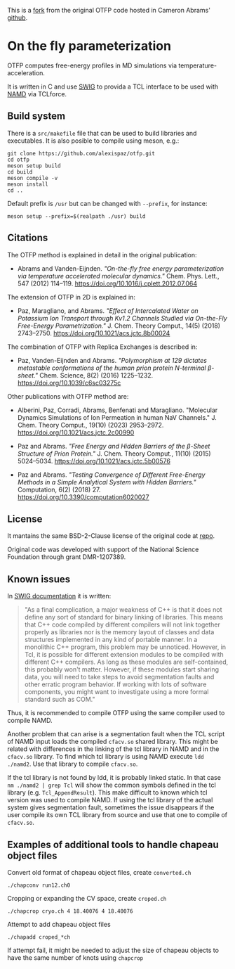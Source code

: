 This is a [fork](https://github.com/alexispaz/otfp) from the original OTFP code
hosted in Cameron Abrams' [github](https://github.com/cameronabrams/otfp).

# On the fly parameterization 

OTFP computes free-energy profiles in MD simulations via temperature-acceleration. 
 
It is written in C and use [SWIG](http://www.swig.org) to provida a TCL
interface to be used with [NAMD](www.ks.uiuc.edu/Research/namd) via TCLforce.
 
## Build system

There is a `src/makefile` file that can be used to build libraries and
executables. It is also posible to compile using meson, e.g.:

    git clone https://github.com/alexispaz/otfp.git
    cd otfp
    meson setup build 
    cd build 
    meson compile -v 
    meson install 
    cd ..

Default prefix is `/usr` but can be changed with `--prefix`, for instance:

    meson setup --prefix=$(realpath ./usr) build 
 
## Citations

The OTFP method is explained in detail in the original publication:

- Abrams and Vanden-Eijnden. 
_"On-the-fly free energy parameterization via temperature accelerated molecular
dynamics."_
Chem. Phys. Lett., 547 (2012) 114–119. https://doi.org/10.1016/j.cplett.2012.07.064

The extension of OTFP in 2D is explained in:

- Paz, Maragliano, and Abrams. 
_"Effect of Intercalated Water on Potassium Ion Transport through Kv1.2
Channels Studied via On-the-Fly Free-Energy Parametrization."_
J. Chem. Theory Comput., 14(5) (2018) 2743–2750. https://doi.org/10.1021/acs.jctc.8b00024
 
The combination of OTFP with Replica Exchanges is described in:

- Paz, Vanden-Eijnden and Abrams. 
_"Polymorphism at 129 dictates metastable conformations of the human prion
protein N-terminal β-sheet."_ 
Chem. Science, 8(2) (2016) 1225–1232. https://doi.org/10.1039/c6sc03275c
 
Other publications with OTFP method are:

- Alberini, Paz, Corradi, Abrams, Benfenati and Maragliano.
"Molecular Dynamics Simulations of Ion Permeation in human NaV Channels."
J. Chem. Theory Comput., 19(10) (2023) 2953–2972. https://doi.org/10.1021/acs.jctc.2c00990

- Paz and Abrams. 
_"Free Energy and Hidden Barriers of the β-Sheet Structure of Prion Protein."_
J. Chem. Theory Comput., 11(10) (2015) 5024–5034. https://doi.org/10.1021/acs.jctc.5b00576

- Paz and Abrams. 
_"Testing Convergence of Different Free-Energy Methods in a Simple Analytical
System with Hidden Barriers."_
Computation, 6(2) (2018) 27.  https://doi.org/10.3390/computation6020027

## License

It mantains the same BSD-2-Clause license of the original code at [repo](https://github.com/cameronabrams/otfp).

Original code was developed with support of the National Science Foundation
through grant DMR-1207389.
 
## Known issues

In [SWIG documentation](http://www.swig.org/Doc1.3/Tcl.html) it is written: 

> "As a final complication, a major weakness of C++ is that it does not define any
> sort of standard for binary linking of libraries. This means that C++ code
> compiled by different compilers will not link together properly as libraries
> nor is the memory layout of classes and data structures implemented in any kind
> of portable manner. In a monolithic C++ program, this problem may be unnoticed.
> However, in Tcl, it is possible for different extension modules to be compiled
> with different C++ compilers. As long as these modules are self-contained, this
> probably won't matter. However, if these modules start sharing data, you will
> need to take steps to avoid segmentation faults and other erratic program
> behavior. If working with lots of software components, you might want to
> investigate using a more formal standard such as COM."

Thus, it is recommended to compile OTFP using the same compiler used to compile
NAMD. 

Another problem that can arise is a segmentation fault when the TCL script of
NAMD input loads the compiled `cfacv.so` shared library. This might be related with
differences in the linking of the tcl library in NAMD and in the `cfacv.so`
library. To find which tcl library is using NAMD execute `ldd ./namd2`.  Use
that library to compile `cfacv.so`.

If the tcl library is not found by ldd, it is probably linked static. In that
case `nm ./namd2 | grep Tcl` will show the common symbols defined in the tcl
library (e.g. `Tcl_AppendResult`). This make difficult to known which tcl
version was used to compile NAMD. If using the tcl library of the actual system
gives segmentation fault, sometimes the issue disappears if the user compile
its own TCL library from source and use that one to compile of `cfacv.so`.

## Examples of additional tools to handle chapeau object files

Convert old format of chapeau object files, create `converted.ch`

    ./chapconv run12.ch0 

Cropping or expanding the CV space, create `croped.ch`

    ./chapcrop cryo.ch 4 18.40076 4 18.40076

Attempt to add chapeau object files

    ./chapadd croped_*ch

If attempt fail, it might be needed to adjust the size of chapeau objects to
have the same number of knots using `chapcrop`




